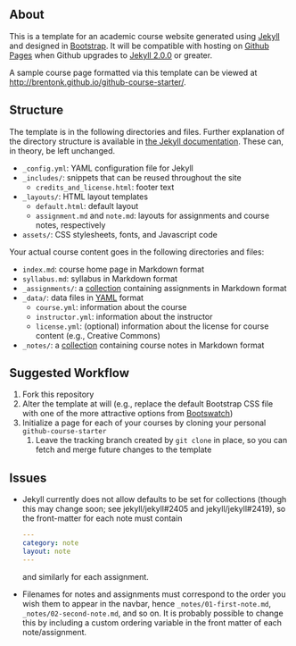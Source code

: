 ## About

This is a template for an academic course website generated using
[Jekyll](http://jekyllrb.com/) and designed in
[Bootstrap](http://getbootstrap.com).  It will be compatible with hosting on
[Github Pages](https://pages.github.com/) when Github upgrades to
[Jekyll 2.0.0](https://github.com/jekyll/jekyll/releases/tag/v2.0.0) or
greater.

A sample course page formatted via this template can be viewed at
http://brentonk.github.io/github-course-starter/.


## Structure

The template is in the following directories and files.  Further explanation
of the directory structure is available in
[the Jekyll documentation](http://jekyllrb.com/docs/structure/).  These can,
in theory, be left unchanged.

* `_config.yml`: YAML configuration file for Jekyll
* `_includes/`: snippets that can be reused throughout the site
    * `credits_and_license.html`: footer text
* `_layouts/`: HTML layout templates
    * `default.html`: default layout
    * `assignment.md` and `note.md`: layouts for assignments and course
      notes, respectively
* `assets/`: CSS stylesheets, fonts, and Javascript code

Your actual course content goes in the following directories and files:

* `index.md`: course home page in Markdown format
* `syllabus.md`: syllabus in Markdown format
* `_assignments/`: a [collection](http://jekyllrb.com/docs/collections/)
  containing assignments in Markdown format
* `_data/`: data files in [YAML](http://www.yaml.org/) format
    * `course.yml`: information about the course
    * `instructor.yml`: information about the instructor
    * `license.yml`: (optional) information about the license for course
      content (e.g., Creative Commons)
* `_notes/`: a [collection](http://jekyllrb.com/docs/collections/) containing
  course notes in Markdown format


## Suggested Workflow

1. Fork this repository
2. Alter the template at will (e.g., replace the default Bootstrap CSS file
   with one of the more attractive options from
   [Bootswatch](http://bootswatch.com/))
3. Initialize a page for each of your courses by cloning your personal
   `github-course-starter`
    1. Leave the tracking branch created by `git clone` in place, so you can
       fetch and merge future changes to the template


## Issues

* Jekyll currently does not allow defaults to be set for collections (though
  this may change soon; see jekyll/jekyll#2405 and jekyll/jekyll#2419), so the
  front-matter for each note must contain

    ```yaml
    ---
    category: note
    layout: note
    ---
    ```

  and similarly for each assignment.

* Filenames for notes and assignments must correspond to the order you wish
  them to appear in the navbar, hence `_notes/01-first-note.md`,
  `_notes/02-second-note.md`, and so on.  It is probably possible to change
  this by including a custom ordering variable in the front matter of each
  note/assignment.
